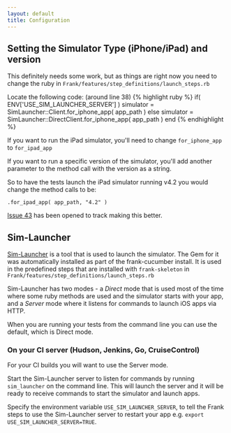 ```yaml
---
layout: default
title: Configuration
---
```


## Setting the Simulator Type (iPhone/iPad) and version

This definitely needs some work, but as things are right now
you need to change the ruby in `Frank/features/step_definitions/launch_steps.rb`

Locate the following code: (around line 38)
{% highlight ruby %}
  if( ENV['USE_SIM_LAUNCHER_SERVER'] )
    simulator = SimLauncher::Client.for_iphone_app( app_path )
  else
    simulator = SimLauncher::DirectClient.for_iphone_app( app_path )
  end
{% endhighlight %}

If you want to run the iPad simulator, you'll need to change
`for_iphone_app` to `for_ipad_app`

If you want to run a specific version of the simulator, you'll add
another parameter to the method call with the version as a string.

So to have the tests launch the iPad simulator running v4.2 you would
change the method calls to be:

`.for_ipad_app( app_path, "4.2" )`

[Issue 43](http://github.com/moredip/Frank/issues/43) has been opened to
track making this better.

## Sim-Launcher

[Sim-Launcher](https://rubygems.org/gems/sim_launcher) is a tool that
is used to launch the simulator. The Gem for it was automatically
installed as part of the frank-cucumber install. It is used in the
predefined steps that are installed with `frank-skeleton` in
`Frank/features/step_definitions/launch_steps.rb`

Sim-Launcher has two modes - a *Direct* mode that is used most of the
time where some ruby methods are used and the simulator starts with
your app, and a *Server* mode where it listens for commands to launch
iOS apps via HTTP.

When you are running your tests from the command line you can use the
default, which is Direct mode.


### On your CI server (Hudson, Jenkins, Go, CruiseControl)

For your CI builds you will want to use the Server mode.

Start the Sim-Launcher server to listen for commands by running `sim_launcher`
on the command line. This will launch the server and it will be ready
to receive commands to start the simulator and launch apps.

Specify the environment variable `USE_SIM_LAUNCHER_SERVER`, to tell
the Frank steps to use the Sim-Launcher server to restart your app e.g. `export
USE_SIM_LAUNCHER_SERVER=TRUE`. 


